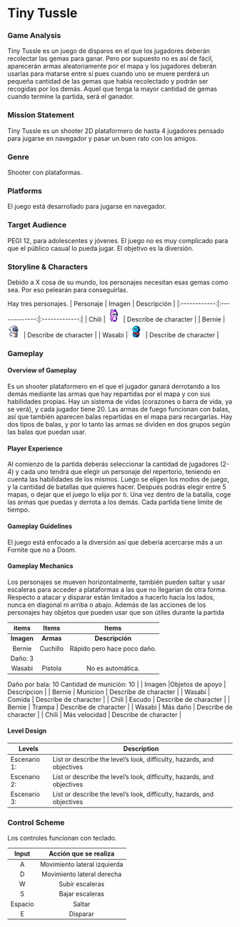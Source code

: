 # Tiny Tussle

### Game Analysis
Tiny Tussle es un juego de disparos en el que los jugadores deberán recolectar las gemas para ganar. Pero por supuesto no es así de fácil, aparecerán armas aleatoriamente por el mapa y los jugadores deberán usarlas para matarse entre sí pues cuando uno se muere perderá un pequeña cantidad de las gemas que había recolectado y podrán ser recogidas por los demás. Aquel que tenga la mayor cantidad de gemas cuando termine la partida, será el ganador.

### Mission Statement
Tiny Tussle es un shooter 2D plataformero de hasta 4 jugadores pensado para jugarse en navegador y pasar un buen rato con los amigos.

### Genre
Shooter con plataformas.

### Platforms
El juego está desarrollado para jugarse en navegador.

### Target Audience
PEGI 12, para adolescentes y jóvenes. El juego no es muy complicado para que el público casual lo pueda jugar. El objetivo es la diversión.

### Storyline & Characters
Debido a X cosa de su mundo, los personajes necesitan esas gemas como sea. Por eso pelearán para conseguirlas.

Hay tres personajes.
| Personaje | Imagen | Descripción | 
|:------------:|:-------------:|:-------------:|
| Chili | ![Chili!](/images/Pink_Monster.png) | Describe de character |
| Bernie |  ![Bernie!](/images/Owlet_Monster.png) | Describe de character | 
| Wasabi |  ![Wasabi!](/images/Dude_Monster.png) | Describe de character | 

### Gameplay

#### Overview of Gameplay
Es un shooter plataformero en el que el jugador ganará derrotando a los demás mediante las armas que hay repartidas por el mapa y con sus habilidades propias. Hay un sistema de vidas (corazones o barra de vida, ya se verá), y cada jugador tiene 20. 
Las armas de fuego funcionan con balas, así que también aparecen balas repartidas en el mapa para recargarlas. Hay dos tipos de balas, y por lo tanto las armas se dividen en dos grupos según las balas que puedan usar.


#### Player Experience
Al comienzo de la partida deberás seleccionar la cantidad de jugadores (2-4) y cada uno tendrá que elegir un personaje del repertorio, teniendo en cuenta las habilidades de los mismos. Luego se eligen los modos de juego, y la cantidad de batallas que quieres hacer. Después podrás elegir entre 5 mapas, o dejar que el juego lo elija por ti. Una vez dentro de la batalla, coge las armas que puedas y derrota a los demás.
Cada partida tiene límite de tiempo.


#### Gameplay Guidelines
El juego está enfocado a la diversión así que debería acercarse más a un Fornite que no a Doom. 

#### Gameplay Mechanics
Los personajes se mueven horizontalmente, también pueden saltar y usar escaleras para acceder a plataformas a las que no llegarían de otra forma. Respecto a atacar y disparar están limitados a hacerlo hacia los lados, nunca en diagonal ni arriba o abajo.
Además de las acciones de los personajes hay objetos que pueden usar que son útiles durante la partida

| items | Items | Items | 
|:------------:|:-------------:|:-------------:|
| <strong>Imagen</strong>| <strong>Armas</strong> | <strong>Descripción</strong> |
| Bernie |  Cuchillo | Rápido pero  hace poco daño.
Daño: 3 | 
| Wasabi | Pistola |No es automática.
Daño por bala: 10
Cantidad de munición: 10 | 
| Imagen |Objetos de apoyo | Descripcion |
| Bernie |  Municion | Describe de character | 
| Wasabi |  Comida | Describe de character | 
| Chili | Escudo | Describe de character |
| Bernie | Trampa | Describe de character | 
| Wasabi |  Más daño | Describe de character |
| Chili | Más velocidad | Describe de character |



#### Level Design
| Levels | Description |
|------------|-------------|
| Escenario 1: | List or describe the level’s look, difficulty, hazards, and objectives | 
| Escenario 2: | List or describe the level’s look, difficulty, hazards, and objectives | 
| Escenario 3: | List or describe the level’s look, difficulty, hazards, and objectives | 

### Control Scheme
Los controles funcionan con teclado.

|Input|Acción que se realiza|
|:---:|:-------------------:|
|A|Movimiento lateral izquierda|
|D|Movimiento lateral derecha|
|W|Subir escaleras|
|S|Bajar escaleras|
|Espacio|Saltar|
|E|Disparar|



